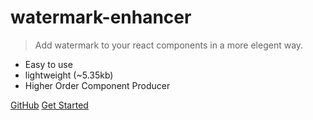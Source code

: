 # watermark-enhancer

> Add watermark to your react components in a more elegent way.

* Easy to use
* lightweight (~5.35kb)
* Higher Order Component Producer

[GitHub](https://github.com/fatdoge/watermark-enhancer/)
[Get Started](#安装)